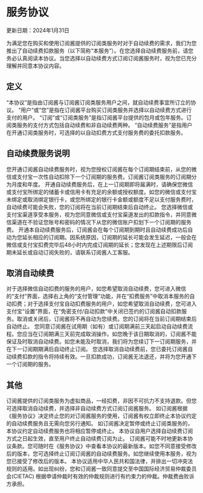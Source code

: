 # 服务协议

更新日期：2024年1月31日

为满足您在购买和使用订阅酱提供的订阅类服务时对于自动续费的需求，我们为您推出了自动续费扣款服务（以下简称“本服务”）。在您选择自动续费服务前，请您务必认真阅读本协议。当您选择以自动续费方式订阅订阅酱服务时，视为您已充分理解并同意本协议内容。

## 定义
“本协议”是指由订阅酱与订阅酱订阅类服务用户之间，就自动续费事宜所订立的协议。
“用户“或“您”是指在订阅酱平台购买订阅类服务并选择以自动续费方式进行支付的用户。
“订阅”或“订阅类服务”是指订阅酱平台提供的包月或包年服务。订阅类服务的支付方式包括自动续费和非自动续费两种。
“自动续费服务”是指用户在开通订阅类服务时，可选择的以自动扣费方式支付服务费的委托扣款服务。

## 自动续费服务说明
您开通订阅酱自动续费服务时，视为您授权订阅酱在每个订阅期结束前，从您的微信或支付宝一次性自动扣除下一个订阅期的服务费。订阅酱订阅类服务的订阅期分为月度和年度。
开通自动续费服务后，在上一订阅期即将届满时，请确保您微信或支付宝所绑定的储蓄卡或信用卡有充足的余额或授权额度。如您的微信或支付宝未绑定或取消绑定银行卡，或您所绑定的银行卡金额或额度不足以支付服务费时，自动续费可能会失败，您的订阅将在当前订阅期结束后自动终止。
您选择微信或支付宝渠道享受本服务，视为您同意微信或支付宝渠道发出的扣款指令，并同意微信渠道在不验证您账号和密码的情况下从您的微信账户扣划下一个订阅期的服务费。
开通本自动续费服务后，订阅酱会在每个订阅期到期时且自动续费成功后自动为您延长相应的订阅期。因系统原因，订阅期的延长可能会发生延迟，一般会在微信或支付宝扣费完毕后48小时内完成订阅期的延长；您发现在上述期限后订阅期未延长或自动订阅失败的，请联系订阅酱人工客服。

## 取消自动续费
对于选择微信自动扣费的服务的用户，如您希望取消自动续费，您可进入微信的“支付”界面，选择右上角的“支付管理”功能，并在“扣费服务”中取消本服务的自动扣费；对于选择支付宝自动扣费服务的用户，如您希望取消自动续费，您可进入支付宝“设置”界面，在“免密支付/自动扣款”中关闭已签约的订阅酱自动扣款服务。取消或关闭后，订阅酱将不再自动为您续费。您的订阅将在当前订阅期结束后自动终止。
您同意订阅酱在试用期（如有）或订阅期满前三天起启动自动续费流程。您应当在订阅期满三天前完成取消操作。如您晚于该日期取消的，订阅酱不能保证及时取消自动续费。如您未能及时取消，我们将为您续订下一订阅期服务，并在下一订阅期期满后自动终止订阅。
您选择取消自动续费前，您已委托订阅酱自动续费扣款的指令将持续有效。一旦扣款成功，订阅酱无法退还，并将为您开通下一个订阅期的服务。

## 其他
订阅酱提供的订阅类服务为虚拟商品，一经扣费，非因不可抗力不支持退款。但您可选择取消自动续费，并选择非自动续费方式订阅订阅酱服务。
如订阅酱根据《服务协议》决定终止您的对订阅酱服务的使用，订阅酱有权立即终止本协议约定的自动续费服务且无需向您另行通知。
如订阅酱决定暂停或终止订阅类服务的，本协议约定自动续费服务也将相应暂停或终止。
本协议自用户选择自动续费订阅方式之日起生效，直至用户终止自动续费订阅为止。
订阅酱可能不时地更新本协议条款。您可随时在《服务协议》中查看本协议的最新版本。如您不同意接受修改后的版本，您可选择终止订阅订阅酱的自动续费服务。如您继续使用本服务，视为您已接受了修改后的版本。
本协议适用中华人民共和国法律，并排出一切冲突法规则的适用。如出现纠纷，您和订阅酱一致同意提交至中国国际经济贸易仲裁委员会(CIETAC) 根据申请仲裁时有效的仲裁规则进行有约束力的仲裁。仲裁费由败诉方承担。